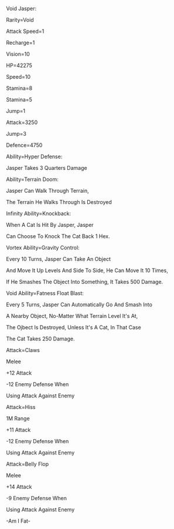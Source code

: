 Void Jasper:

Rarity=Void

Attack Speed=1

Recharge=1

Vision=10

HP=42275

Speed=10

Stamina=8

Stamina=5

Jump=1

Attack=3250

Jump=3

Defence=4750

Ability=Hyper Defense:

Jasper Takes 3 Quarters Damage

Ability=Terrain Doom:

Jasper Can Walk Through Terrain,

The Terrain He Walks Through Is Destroyed

Infinity Ability=Knockback:

When A Cat Is Hit By Jasper, Jasper

Can Choose To Knock The Cat Back 1 Hex.

Vortex Ability=Gravity Control:

Every 10 Turns, Jasper Can Take An Object

And Move It Up Levels And Side To Side, He Can Move It 10 Times,

If He Smashes The Object Into Something, It Takes 500 Damage.

Void Ability=Fatness Float Blast:

Every 5 Turns, Jasper Can Automatically Go And Smash Into

A Nearby Object, No-Matter What Terrain Level It's At,

The Ojbect Is Destroyed, Unless It's A Cat, In That Case

The Cat Takes 250 Damage.

Attack=Claws

Melee

+12 Attack

-12 Enemy Defense When 

Using Attack Against Enemy

Attack=Hiss

1M Range

+11 Attack

-12 Enemy Defense When

Using Attack Against Enemy

Attack=Belly Flop

Melee

+14 Attack

-9 Enemy Defense When 

Using Attack Against Enemy

-Am I Fat-
